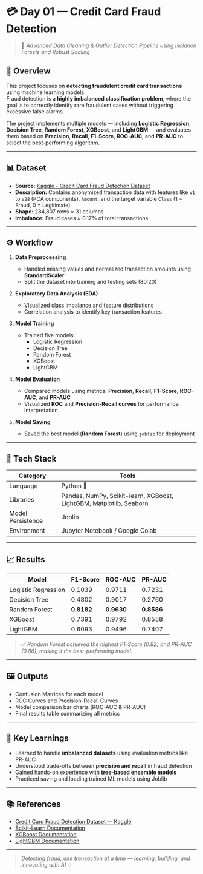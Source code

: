 # 💳 Day 01 — Credit Card Fraud Detection  

> 🎯 *Advanced Data Cleaning & Outlier Detection Pipeline using Isolation Forests and Robust Scaling*  

## 📘 Overview  

This project focuses on **detecting fraudulent credit card transactions** using machine learning models.  
Fraud detection is a **highly imbalanced classification problem**, where the goal is to correctly identify rare fraudulent cases without triggering excessive false alarms.  

The project implements multiple models — including **Logistic Regression**, **Decision Tree**, **Random Forest**, **XGBoost**, and **LightGBM** — and evaluates them based on **Precision**, **Recall**, **F1-Score**, **ROC-AUC**, and **PR-AUC** to select the best-performing algorithm.

---

## 📊 Dataset  

- **Source:** [Kaggle - Credit Card Fraud Detection Dataset](https://www.kaggle.com/mlg-ulb/creditcardfraud)  
- **Description:** Contains anonymized transaction data with features like `V1` to `V28` (PCA components), `Amount`, and the target variable `Class` (1 = Fraud, 0 = Legitimate).  
- **Shape:** 284,807 rows × 31 columns  
- **Imbalance:** Fraud cases ≈ 0.17% of total transactions  

---

## ⚙️ Workflow  

1. **Data Preprocessing**  
   - Handled missing values and normalized transaction amounts using **StandardScaler**  
   - Split the dataset into training and testing sets (80:20)  

2. **Exploratory Data Analysis (EDA)**  
   - Visualized class imbalance and feature distributions  
   - Correlation analysis to identify key transaction features  

3. **Model Training**  
   - Trained five models:  
     - Logistic Regression  
     - Decision Tree  
     - Random Forest  
     - XGBoost  
     - LightGBM  

4. **Model Evaluation**  
   - Compared models using metrics: **Precision**, **Recall**, **F1-Score**, **ROC-AUC**, and **PR-AUC**  
   - Visualized **ROC** and **Precision-Recall curves** for performance interpretation  

5. **Model Saving**  
   - Saved the best model (**Random Forest**) using `joblib` for deployment  

---

## 🧩 Tech Stack  

| Category | Tools |
|-----------|--------|
| Language | Python 🐍 |
| Libraries | Pandas, NumPy, Scikit-learn, XGBoost, LightGBM, Matplotlib, Seaborn |
| Model Persistence | Joblib |
| Environment | Jupyter Notebook / Google Colab |

---

## 📈 Results  

| Model | F1-Score | ROC-AUC | PR-AUC |
|--------|-----------|----------|---------|
| Logistic Regression | 0.1039 | 0.9711 | 0.7231 |
| Decision Tree | 0.4802 | 0.9017 | 0.2760 |
| Random Forest | **0.8182** | **0.9630** | **0.8586** |
| XGBoost | 0.7391 | 0.9792 | 0.8558 |
| LightGBM | 0.6093 | 0.9496 | 0.7407 |

> ✅ *Random Forest achieved the highest F1-Score (0.82) and PR-AUC (0.86), making it the best-performing model.*

---

## 🖼️ Outputs  

- Confusion Matrices for each model  
- ROC Curves and Precision-Recall Curves  
- Model comparison bar charts (ROC-AUC & PR-AUC)  
- Final results table summarizing all metrics  

---

## 🧠 Key Learnings  

- Learned to handle **imbalanced datasets** using evaluation metrics like PR-AUC  
- Understood trade-offs between **precision and recall** in fraud detection  
- Gained hands-on experience with **tree-based ensemble models**  
- Practiced saving and loading trained ML models using Joblib  

---

## 📚 References  

- [Credit Card Fraud Detection Dataset — Kaggle](https://www.kaggle.com/mlg-ulb/creditcardfraud)  
- [Scikit-Learn Documentation](https://scikit-learn.org/stable/)  
- [XGBoost Documentation](https://xgboost.readthedocs.io/en/stable/)  
- [LightGBM Documentation](https://lightgbm.readthedocs.io/en/latest/)  

---

> *Detecting fraud, one transaction at a time — learning, building, and innovating with AI 💡*  
